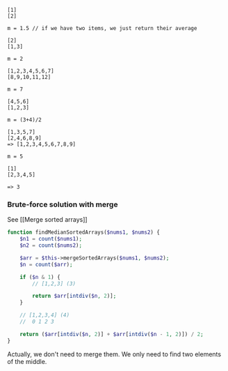 ```
[1]
[2]

m = 1.5 // if we have two items, we just return their average

[2]
[1,3]

m = 2

[1,2,3,4,5,6,7]
[8,9,10,11,12]

m = 7

[4,5,6]
[1,2,3]

m = (3+4)/2

[1,3,5,7]
[2,4,6,8,9]
=> [1,2,3,4,5,6,7,8,9]

m = 5

[1]
[2,3,4,5]

=> 3
```

### Brute-force solution with merge

See [[Merge sorted arrays]]

```php
function findMedianSortedArrays($nums1, $nums2) {
    $n1 = count($nums1);
    $n2 = count($nums2);

    $arr = $this->mergeSortedArrays($nums1, $nums2);
    $n = count($arr);

    if ($n & 1) {
        // [1,2,3] (3)

        return $arr[intdiv($n, 2)];
    }

    // [1,2,3,4] (4)
    //  0 1 2 3

    return ($arr[intdiv($n, 2)] + $arr[intdiv($n - 1, 2)]) / 2;
}
```

Actually, we don't need to merge them. We only need to find two elements of the middle.